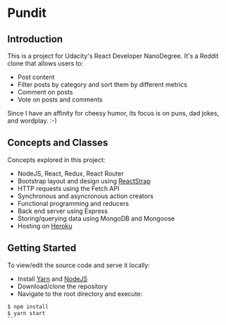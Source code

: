 # Pundit

## Introduction
This is a project for Udacity's React Developer NanoDegree. It's a Reddit clone that allows users to:

  - Post content
  - Filter posts by category and sort them by different metrics
  - Comment on posts
  - Vote on posts and comments

Since I have an affinity for cheesy humor, its focus is on puns, dad jokes, and wordplay. :-)

## Concepts and Classes
Concepts explored in this project:

  - NodeJS, React, Redux, React Router
  - Bootstrap layout and design using [ReactStrap](https://reactstrap.github.io)
  - HTTP requests using the Fetch API
  - Synchronous and asyncronous action creators
  - Functional programming and reducers
  - Back end server using Express
  - Storing/querying data using MongoDB and Mongoose
  - Hosting on [Heroku](https://www.heroku.com)

## Getting Started

To view/edit the source code and serve it locally:

  - Install [Yarn](https://yarnpkg.com/lang/en/docs/install) and [NodeJS](https://nodejs.org/en/download/)
  - Download/clone the repository
  - Navigate to the root directory and execute:

  ```sh
  $ npm install
  $ yarn start
  ``
